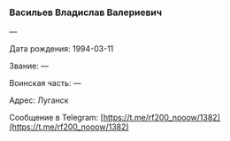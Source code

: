 ### Васильев Владислав Валериевич

—

Дата рождения: 1994-03-11

Звание: —

Воинская часть: —

Адрес: Луганск

Сообщение в Telegram: [https://t.me/rf200_nooow/1382](https://t.me/rf200_nooow/1382)
